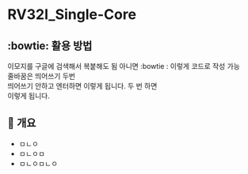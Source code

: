 # RV32I_Single-Core

## :bowtie: 활용 방법
이모지를 구글에 검색해서 복붙해도 됨 아니면 :bowtie : 이렇게 코드로 작성 가능  
줄바꿈은 띄어쓰기 두번  
띄어쓰기 안하고 엔터하면
이렇게 됩니다.
두 번 하면  
이렇게 됩니다.

## 📌 개요
- ㅁㄴㅇ
- ㅁㄴㅇㅁ
- ㅁㄴㅇㅁㄴㅇ
